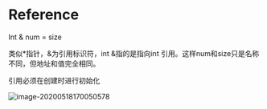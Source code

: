 # Reference

Int & num = size

 类似*指针，&为引用标识符，int &指的是指向int 引用。这样num和size只是名称不同，但地址和值完全相同。

 引用必须在创建时进行初始化



![image-20200518170050578](C:\Users\bing.wu\AppData\Roaming\Typora\typora-user-images\image-20200518170050578.png)